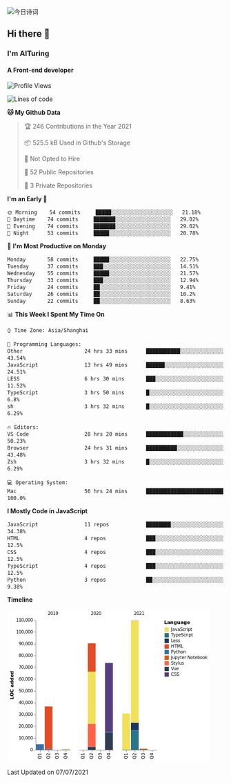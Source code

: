 <img alt="今日诗词" src="https://v2.jinrishici.com/one.svg?font-size=30&spacing=2&color=skyblue" style="max-width:100%; display: block; margin: 0 auto;">

## Hi there 👋
### I'm AITuring
#### A Front-end developer

<!-- <img src="./dhx.gif" width="400px"/> -->

<!--START_SECTION:waka-->
![Profile Views](http://img.shields.io/badge/Profile%20Views-1-blue)

![Lines of code](https://img.shields.io/badge/From%20Hello%20World%20I%27ve%20Written-347445%20lines%20of%20code-blue)

**🐱 My Github Data** 

> 🏆 246 Contributions in the Year 2021
 > 
> 📦 525.5 kB Used in Github's Storage 
 > 
> 🚫 Not Opted to Hire
 > 
> 📜 52 Public Repositories 
 > 
> 🔑 3 Private Repositories  
 > 
**I'm an Early 🐤** 

```text
🌞 Morning    54 commits     █████░░░░░░░░░░░░░░░░░░░░   21.18% 
🌆 Daytime    74 commits     ███████░░░░░░░░░░░░░░░░░░   29.02% 
🌃 Evening    74 commits     ███████░░░░░░░░░░░░░░░░░░   29.02% 
🌙 Night      53 commits     █████░░░░░░░░░░░░░░░░░░░░   20.78%

```
📅 **I'm Most Productive on Monday** 

```text
Monday       58 commits     █████░░░░░░░░░░░░░░░░░░░░   22.75% 
Tuesday      37 commits     ███░░░░░░░░░░░░░░░░░░░░░░   14.51% 
Wednesday    55 commits     █████░░░░░░░░░░░░░░░░░░░░   21.57% 
Thursday     33 commits     ███░░░░░░░░░░░░░░░░░░░░░░   12.94% 
Friday       24 commits     ██░░░░░░░░░░░░░░░░░░░░░░░   9.41% 
Saturday     26 commits     ██░░░░░░░░░░░░░░░░░░░░░░░   10.2% 
Sunday       22 commits     ██░░░░░░░░░░░░░░░░░░░░░░░   8.63%

```


📊 **This Week I Spent My Time On** 

```text
⌚︎ Time Zone: Asia/Shanghai

💬 Programming Languages: 
Other                    24 hrs 33 mins      ███████████░░░░░░░░░░░░░░   43.54% 
JavaScript               13 hrs 49 mins      ██████░░░░░░░░░░░░░░░░░░░   24.51% 
LESS                     6 hrs 30 mins       ███░░░░░░░░░░░░░░░░░░░░░░   11.52% 
TypeScript               3 hrs 50 mins       █░░░░░░░░░░░░░░░░░░░░░░░░   6.8% 
sh                       3 hrs 32 mins       █░░░░░░░░░░░░░░░░░░░░░░░░   6.29%

🔥 Editors: 
VS Code                  28 hrs 20 mins      ████████████░░░░░░░░░░░░░   50.23% 
Browser                  24 hrs 31 mins      ██████████░░░░░░░░░░░░░░░   43.48% 
Zsh                      3 hrs 32 mins       █░░░░░░░░░░░░░░░░░░░░░░░░   6.29%

💻 Operating System: 
Mac                      56 hrs 24 mins      █████████████████████████   100.0%

```

**I Mostly Code in JavaScript** 

```text
JavaScript               11 repos            ████████░░░░░░░░░░░░░░░░░   34.38% 
HTML                     4 repos             ███░░░░░░░░░░░░░░░░░░░░░░   12.5% 
CSS                      4 repos             ███░░░░░░░░░░░░░░░░░░░░░░   12.5% 
TypeScript               4 repos             ███░░░░░░░░░░░░░░░░░░░░░░   12.5% 
Python                   3 repos             ██░░░░░░░░░░░░░░░░░░░░░░░   9.38%

```


**Timeline**

![Chart not found](https://raw.githubusercontent.com/AITuring/AITuring/main/charts/bar_graph.png) 


 Last Updated on 07/07/2021
<!--END_SECTION:waka-->


